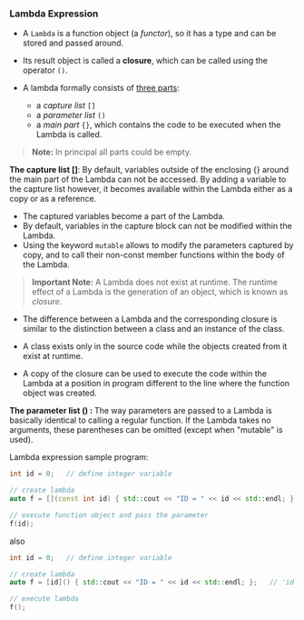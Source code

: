 ### Lambda Expression

- A `Lambda` is a function object (a _functor_), so it has a type and can be stored and passed around. 
- Its result object is called a __closure__, which can be called using the operator `()`.

- A lambda formally consists of <u>three parts</u>: 
    - a _capture list_ `[]`
    - a _parameter list_ `()`
    - a _main part_ `{}`, which contains the code to be executed when the Lambda is called. 

> __Note:__ In principal all parts could be empty.

<strong>The capture list []</strong>: By default, variables outside of the enclosing {} around the main part of the Lambda can not be accessed. By adding a variable to the capture list however, it becomes available within the Lambda either as a copy or as a reference. 
- The captured variables become a part of the Lambda.
- By default, variables in the capture block can not be modified within the Lambda. 
- Using the keyword `mutable` allows to modify the parameters captured by copy, and to call their non-const member functions within the body of the Lambda.

> __Important Note:__ A Lambda does not exist at runtime. The runtime effect of a Lambda is the generation of an object, which is known as _closure_.
- The difference between a Lambda and the corresponding closure is similar to the distinction between a class and an instance of the class. 
- A class exists only in the source code while the objects created from it exist at runtime.

- A copy of the closure can be used to execute the code within the Lambda at a position in program different to the line where the function object was created.

<strong> The parameter list () : </strong> The way parameters are passed to a Lambda is basically identical to calling a regular function. If the Lambda takes no arguments, these parentheses can be omitted (except when "mutable" is used).

Lambda expression sample program:
```cpp
int id = 0;   // define integer variable

// create lambda
auto f = [](const int id) { std::cout << "ID = " << id << std::endl; };  // 'id' is passed as a parameter

// execute function object and pass the parameter
f(id);
```
also
```cpp
int id = 0;   // define integer variable

// create lambda
auto f = [id]() { std::cout << "ID = " << id << std::endl; };   // 'id' is passed by value

// execute lambda
f();
```